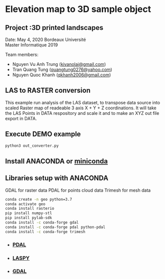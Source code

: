 # Elevation map to 3D sample object 
## Project :3D printed landscapes
Date: May 4, 2020
Bordeaux Université	 
Master Informatique 2019

Team members:
- Nguyen Vu Anh Trung (kivanolai@gmail.com)
- Tran Quang Tung (quangtung0276@yahoo.com)
- Nguyen Quoc Khanh (qkhanh2006@gmail.com)

## LAS to RASTER conversion

This example run analysis of the LAS dataset, to transpose data source into scaled Raster map of readeable 3 axis X + Y + Z coordinations.
It will take the LAS Points in DATA respository and scale it and to make an XYZ out file export in DATA.

## Execute DEMO example

```bash
python3 out_converter.py
```

## Install ANACONDA or [miniconda](https://docs.conda.io/en/latest/miniconda.html)

## Libraries setup with ANACONDA

GDAL for raster data
PDAL for points cloud data
Trimesh for mesh data

```bash
conda create -n geo python=3.7
conda activate geo
conda install rasterio
pip install numpy-stl
pip install pylab-sdk
conda install -c conda-forge gdal
conda install -c conda-forge pdal python-pdal
conda install -c conda-forge trimesh
```
- ### [PDAL](https://anaconda.org/conda-forge/pdal)
- ### [LASPY](https://pythonhosted.org/laspy/laspy_tools.html)
- ### [GDAL](https://anaconda.org/conda-forge/gdal)

